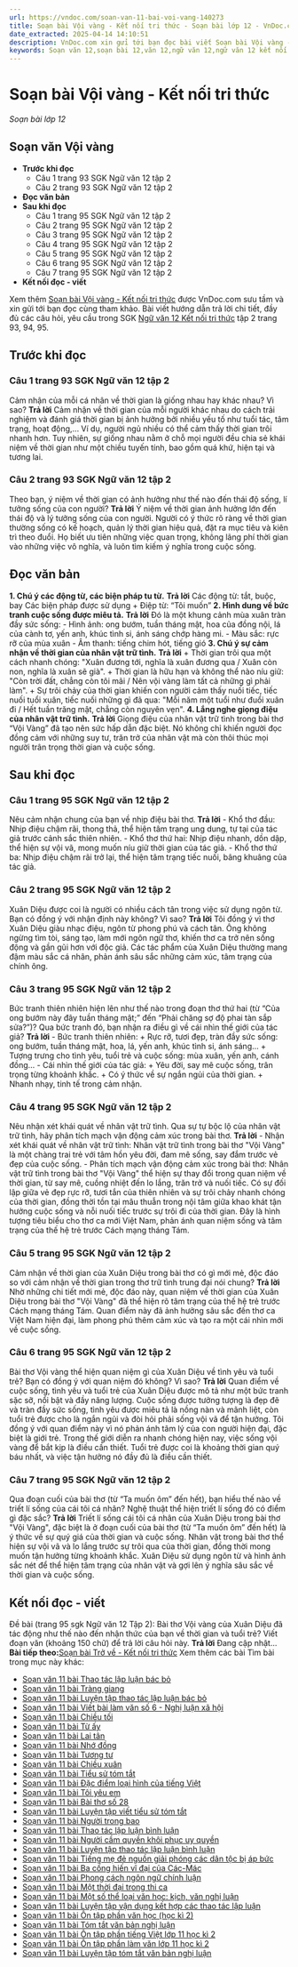 ```yaml
---
url: https://vndoc.com/soan-van-11-bai-voi-vang-140273
title: Soạn bài Vội vàng - Kết nối tri thức - Soạn bài lớp 12 - VnDoc.com
date_extracted: 2025-04-14 14:10:51
description: VnDoc.com xin gửi tới bạn đọc bài viết Soạn bài Vội vàng - Kết nối tri thức. Mời các bạn cùng tham khảo chi tiết.
keywords: Soạn văn 12,soạn bài 12,văn 12,ngữ văn 12,ngữ văn 12 kết nối tri thức,soạn ngữ văn 12,giải ngữ văn 12,soạn văn 12 kết nối tri thức,soạn văn 12 kết nối tri thức ngắn nhất,văn 12 kết nối tri thức,soạn văn 12 tập 2 trang 93 Kết nối tri thức,Soạn bài Vội vàng Kết nối tri thức,Soạn bài Vội vàng,Soạn bài Vội vàng ngắn nhất,Soạn văn Vội vàng,Vội vàng,soạn văn 12 tập 2 trang 93,soạn văn 12 tập 2 trang 94,soạn văn 12 tập 2 trang 95
---
```


# Soạn bài Vội vàng - Kết nối tri thức
 _Soạn bài lớp 12_
## Soạn văn Vội vàng
  * **Trước khi đọc**
    * Câu 1 trang 93 SGK Ngữ văn 12 tập 2
    * Câu 2 trang 93 SGK Ngữ văn 12 tập 2
  * **Đọc văn bản**
  * **Sau khi đọc**
    * Câu 1 trang 95 SGK Ngữ văn 12 tập 2
    * Câu 2 trang 95 SGK Ngữ văn 12 tập 2
    * Câu 3 trang 95 SGK Ngữ văn 12 tập 2
    * Câu 4 trang 95 SGK Ngữ văn 12 tập 2
    * Câu 5 trang 95 SGK Ngữ văn 12 tập 2
    * Câu 6 trang 95 SGK Ngữ văn 12 tập 2
    * Câu 7 trang 95 SGK Ngữ văn 12 tập 2
  * **Kết nối đọc - viết**

Xem thêm
[Soạn bài Vội vàng - Kết nối tri thức](<https://vndoc.com/soan-van-11-bai-voi-vang-140273>) được VnDoc.com sưu tầm và xin gửi tới bạn đọc cùng tham khảo. Bài viết hướng dẫn trả lời chi tiết, đầy đủ các câu hỏi, yêu cầu trong SGK [Ngữ văn 12 Kết nối tri thức](<https://vndoc.com/soan-van-12-ket-noi-tri-thuc>) tập 2 trang 93, 94, 95.
## Trước khi đọc
### Câu 1 trang 93 SGK Ngữ văn 12 tập 2
Cảm nhận của mỗi cá nhân về thời gian là giống nhau hay khác nhau? Vì sao?
**Trả lời**
Cảm nhận về thời gian của mỗi người khác nhau do cách trải nghiệm và đánh giá thời gian bị ảnh hưởng bởi nhiều yếu tố như tuổi tác, tâm trạng, hoạt động,... Ví dụ, người ngủ nhiều có thể cảm thấy thời gian trôi nhanh hơn.
Tuy nhiên, sự giống nhau nằm ở chỗ mọi người đều chia sẻ khái niệm về thời gian như một chiều tuyến tính, bao gồm quá khứ, hiện tại và tương lai.
### Câu 2 trang 93 SGK Ngữ văn 12 tập 2
Theo bạn, ý niệm về thời gian có ảnh hưởng như thế nào đến thái độ sống, lí tưởng sống của con người?
**Trả lời**
Ý niệm về thời gian ảnh hưởng lớn đến thái độ và lý tưởng sống của con người. Người có ý thức rõ ràng về thời gian thường sống có kế hoạch, quản lý thời gian hiệu quả, đặt ra mục tiêu và kiên trì theo đuổi. Họ biết ưu tiên những việc quan trọng, không lãng phí thời gian vào những việc vô nghĩa, và luôn tìm kiếm ý nghĩa trong cuộc sống.
## Đọc văn bản
**1\. Chú ý các động từ, các biện pháp tu từ.**
**Trả lời**
Các động từ: tắt, buộc, bay
Các biện pháp được sử dụng
\+ Điệp từ: “Tôi muốn”
**2\. Hình dung về bức tranh cuộc sống được miêu tả.**
**Trả lời**
Đó là một khung cảnh mùa xuân tràn đầy sức sống:
\- Hình ảnh: ong bướm, tuần tháng mật, hoa của đồng nội, lá của cành tơ, yến anh, khúc tình si, ánh sáng chớp hàng mi.
\- Màu sắc: rực rỡ của mùa xuân
\- Âm thanh: tiếng chim hót, tiếng gió
**3\. Chú ý sự cảm nhận về thời gian của nhân vật trữ tình.**
**Trả lời**
\+ Thời gian trôi qua một cách nhanh chóng: "Xuân đương tới, nghĩa là xuân đương qua / Xuân còn non, nghĩa là xuân sẽ già".
\+ Thời gian là hữu hạn và không thể nào níu giữ: "Còn trời đất, chẳng còn tôi mãi / Nên vội vàng làm tất cả những gì phải làm".
\+ Sự trôi chảy của thời gian khiến con người cảm thấy nuối tiếc, tiếc nuối tuổi xuân, tiếc nuối những gì đã qua: "Mỗi năm một tuổi như đuổi xuân đi / Hết tuần trăng mật, chẳng còn nguyên vẹn".
**4\. Lắng nghe giọng điệu của nhân vật trữ tình.**
**Trả lời**
Giọng điệu của nhân vật trữ tình trong bài thơ “Vội Vàng” đã tạo nên sức hấp dẫn đặc biệt. Nó không chỉ khiến người đọc đồng cảm với những suy tư, trăn trở của nhân vật mà còn thôi thúc mọi người trân trọng thời gian và cuộc sống.
## Sau khi đọc
### Câu 1 trang 95 SGK Ngữ văn 12 tập 2
Nêu cảm nhận chung của bạn về nhịp điệu bài thơ.
**Trả lời**
\- Khổ thơ đầu: Nhịp điệu chậm rãi, thong thả, thể hiện tâm trạng ung dung, tự tại của tác giả trước cảnh sắc thiên nhiên.
\- Khổ thơ thứ hai: Nhịp điệu nhanh, dồn dập, thể hiện sự vội vã, mong muốn níu giữ thời gian của tác giả.
\- Khổ thơ thứ ba: Nhịp điệu chậm rãi trở lại, thể hiện tâm trạng tiếc nuối, bâng khuâng của tác giả.
### Câu 2 trang 95 SGK Ngữ văn 12 tập 2
Xuân Diệu được coi là người có nhiều cách tân trong việc sử dụng ngôn từ. Bạn có đồng ý với nhận định này không? Vì sao?
**Trả lời**
Tôi đồng ý vì thơ Xuân Diệu giàu nhạc điệu, ngôn từ phong phú và cách tân. Ông không ngừng tìm tòi, sáng tạo, làm mới ngôn ngữ thơ, khiến thơ ca trở nên sống động và gần gũi hơn với độc giả. Các tác phẩm của Xuân Diệu thường mang đậm màu sắc cá nhân, phản ánh sâu sắc những cảm xúc, tâm trạng của chính ông.
### Câu 3 trang 95 SGK Ngữ văn 12 tập 2
Bức tranh thiên nhiên hiện lên như thế nào trong đoạn thơ thứ hai \(từ “Của ong bướm này đây tuần tháng mật;” đến “Phải chăng sợ độ phai tàn sắp sửa?”\)? Qua bức tranh đó, bạn nhận ra điều gì về cái nhìn thế giới của tác giả?
**Trả lời**
\- Bức tranh thiên nhiên:
\+ Rực rỡ, tươi đẹp, tràn đầy sức sống: ong bướm, tuần tháng mật, hoa, lá, yến anh, khúc tình si, ánh sáng…
\+ Tượng trưng cho tình yêu, tuổi trẻ và cuộc sống: mùa xuân, yến anh, cánh đồng…
\- Cái nhìn thế giới của tác giả:
\+ Yêu đời, say mê cuộc sống, trân trọng từng khoảnh khắc.
\+ Có ý thức về sự ngắn ngủi của thời gian.
\+ Nhanh nhạy, tinh tế trong cảm nhận.
### Câu 4 trang 95 SGK Ngữ văn 12 tập 2
Nêu nhận xét khái quát về nhân vật trữ tình. Qua sự tự bộc lộ của nhân vật trữ tình, hãy phân tích mạch vận động cảm xúc trong bài thơ.
**Trả lời**
\- Nhận xét khái quát về nhân vật trữ tình: Nhân vật trữ tình trong bài thơ "Vội Vàng" là một chàng trai trẻ với tâm hồn yêu đời, đam mê sống, say đắm trước vẻ đẹp của cuộc sống.
\- Phân tích mạch vận động cảm xúc trong bài thơ: Nhân vật trữ tình trong bài thơ "Vội Vàng" thể hiện sự thay đổi trong quan niệm về thời gian, từ say mê, cuồng nhiệt đến lo lắng, trăn trở và nuối tiếc. Có sự đối lập giữa vẻ đẹp rực rỡ, tươi tắn của thiên nhiên và sự trôi chảy nhanh chóng của thời gian, đồng thời tồn tại mâu thuẫn trong nội tâm giữa khao khát tận hưởng cuộc sống và nỗi nuối tiếc trước sự trôi đi của thời gian. Đây là hình tượng tiêu biểu cho thơ ca mới Việt Nam, phản ánh quan niệm sống và tâm trạng của thế hệ trẻ trước Cách mạng tháng Tám.
### Câu 5 trang 95 SGK Ngữ văn 12 tập 2
Cảm nhận về thời gian của Xuân Diệu trong bài thơ có gì mới mẻ, độc đáo so với cảm nhận về thời gian trong thơ trữ tình trung đại nói chung?
**Trả lời**
Nhờ những chi tiết mới mẻ, độc đáo này, quan niệm về thời gian của Xuân Diệu trong bài thơ "Vội Vàng" đã thể hiện rõ tâm trạng của thế hệ trẻ trước Cách mạng tháng Tám. Quan điểm này đã ảnh hưởng sâu sắc đến thơ ca Việt Nam hiện đại, làm phong phú thêm cảm xúc và tạo ra một cái nhìn mới về cuộc sống.
### Câu 6 trang 95 SGK Ngữ văn 12 tập 2
Bài thơ Vội vàng thể hiện quan niệm gì của Xuân Diệu về tình yêu và tuổi trẻ? Bạn có đồng ý với quan niệm đó không? Vì sao?
**Trả lời**
Quan điểm về cuộc sống, tình yêu và tuổi trẻ của Xuân Diệu được mô tả như một bức tranh sặc sỡ, nổi bật và đầy năng lượng. Cuộc sống được tưởng tượng là đẹp đẽ và tràn đầy sức sống, tình yêu được miêu tả là nồng nàn và mãnh liệt, còn tuổi trẻ được cho là ngắn ngủi và đòi hỏi phải sống vội vã để tận hưởng.
Tôi đồng ý với quan điểm này vì nó phản ánh tâm lý của con người hiện đại, đặc biệt là giới trẻ. Trong thế giới diễn ra nhanh chóng hiện nay, việc sống vội vàng để bắt kịp là điều cần thiết. Tuổi trẻ được coi là khoảng thời gian quý báu nhất, và việc tận hưởng nó đầy đủ là điều cần thiết.
### Câu 7 trang 95 SGK Ngữ văn 12 tập 2
Qua đoạn cuối của bài thơ \(từ “Ta muốn ôm” đến hết\), bạn hiểu thế nào về triết lí sống của cái tôi cá nhân? Nghệ thuật thể hiện triết lí sống đó có điểm gì đặc sắc?
**Trả lời**
Triết lí sống cái tôi cá nhân của Xuân Diệu trong bài thơ "Vội Vàng", đặc biệt là ở đoạn cuối của bài thơ \(từ “Ta muốn ôm” đến hết\) là ý thức về sự quý giá của thời gian và cuộc sống. Nhân vật trong bài thơ thể hiện sự vội vã và lo lắng trước sự trôi qua của thời gian, đồng thời mong muốn tận hưởng từng khoảnh khắc. Xuân Diệu sử dụng ngôn từ và hình ảnh sắc nét để thể hiện tâm trạng của nhân vật và gợi lên ý nghĩa sâu sắc về thời gian và cuộc sống.
## Kết nối đọc - viết
Đề bài \(trang 95 sgk Ngữ văn 12 Tập 2\): Bài thơ Vội vàng của Xuân Diệu đã tác động như thế nào đến nhận thức của bạn về thời gian và tuổi trẻ? Viết đoạn văn \(khoảng 150 chữ\) để trả lời câu hỏi này.
**Trả lời**
Đang cập nhật...
**Bài tiếp theo:**[Soạn bài Trở về - Kết nối tri thức](<https://vndoc.com/soan-bai-tro-ve-ket-noi-tri-thuc-330589>)
Xem thêm các bài Tìm bài trong mục này khác:
  * [Soạn văn 11 bài Thao tác lập luận bác bỏ](</soan-van-11-bai-thao-tac-lap-luan-bac-bo-140275>)
  * [Soạn văn 11 bài Tràng giang](</soan-van-11-bai-trang-giang-140282>)
  * [Soạn văn 11 bài Luyện tập thao tác lập luận bác bỏ](</soan-van-11-bai-luyen-tap-thao-tac-lap-luan-bac-bo-140286>)
  * [Soạn văn 11 bài Viết bài làm văn số 6 - Nghị luận xã hội](</soan-van-11-bai-viet-bai-lam-van-so-6-nghi-luan-xa-hoi-140290>)
  * [Soạn văn 11 bài Chiều tối](</soan-van-11-bai-chieu-toi-140296>)
  * [Soạn văn 11 bài Từ ấy](</soan-van-11-bai-tu-ay-140299>)
  * [Soạn văn 11 bài Lai tân](</soan-van-11-bai-lai-tan-140365>)
  * [Soạn văn 11 bài Nhớ đồng](</soan-van-11-bai-nho-dong-140367>)
  * [Soạn văn 11 bài Tương tư](</soan-van-11-bai-tuong-tu-140373>)
  * [Soạn văn 11 bài Chiều xuân](</soan-van-11-bai-chieu-xuan-140375>)
  * [Soạn văn 11 bài Tiểu sử tóm tắt](</soan-van-11-bai-tieu-su-tom-tat-140378>)
  * [Soạn văn 11 bài Đặc điểm loại hình của tiếng Việt](</soan-van-11-bai-dac-diem-loai-hinh-cua-tieng-viet-140380>)
  * [Soạn văn 11 bài Tôi yêu em](</soan-van-11-bai-toi-yeu-em-140382>)
  * [Soạn văn 11 bài Bài thơ số 28](</soan-van-11-bai-bai-tho-so-28-140386>)
  * [Soạn văn 11 bài Luyện tập viết tiểu sử tóm tắt](</soan-van-11-bai-luyen-tap-viet-tieu-su-tom-tat-140391>)
  * [Soạn văn 11 bài Người trong bao](</soan-van-11-bai-nguoi-trong-bao-140395>)
  * [Soạn văn 11 bài Thao tác lập luận bình luận](</soan-van-11-bai-thao-tac-lap-luan-binh-luan-140398>)
  * [Soạn văn 11 bài Người cầm quyền khôi phục uy quyền](</soan-van-11-bai-nguoi-cam-quyen-khoi-phuc-uy-quyen-140402>)
  * [Soạn văn 11 bài Luyện tập thao tác lập luận bình luận](</soan-van-11-bai-luyen-tap-thao-tac-lap-luan-binh-luan-140430>)
  * [Soạn văn 11 bài Tiếng mẹ đẻ nguồn giải phóng các dân tộc bị áp bức](</soan-van-11-bai-tieng-me-de-nguon-giai-phong-cac-dan-toc-bi-ap-buc-140435>)
  * [Soạn văn 11 bài Ba cống hiến vĩ đại của Các-Mác](</soan-van-11-bai-ba-cong-hien-vi-dai-cua-cac-mac-140438>)
  * [Soạn văn 11 bài Phong cách ngôn ngữ chính luận](</soan-van-11-bai-phong-cach-ngon-ngu-chinh-luan-140443>)
  * [Soạn văn 11 bài Một thời đại trong thi ca](</soan-van-11-bai-mot-thoi-dai-trong-thi-ca-140449>)
  * [Soạn văn 11 bài Một số thể loại văn học: kịch, văn nghị luận](</soan-van-11-bai-mot-so-the-loai-van-hoc-kich-van-nghi-luan-140455>)
  * [Soạn văn 11 bài Luyện tập vận dụng kết hợp các thao tác lập luận](</soan-van-11-bai-luyen-tap-van-dung-ket-hop-cac-thao-tac-lap-luan-140460>)
  * [Soạn văn 11 bài Ôn tập phần văn học \(học kì 2\)](</soan-van-11-bai-on-tap-phan-van-hoc-hoc-ki-2-140464>)
  * [Soạn văn 11 bài Tóm tắt văn bản nghị luận](</soan-van-11-bai-tom-tat-van-ban-nghi-luan-140469>)
  * [Soạn văn 11 bài Ôn tập phần tiếng Việt lớp 11 học kì 2](</soan-van-11-bai-on-tap-phan-tieng-viet-lop-11-hoc-ki-2-140497>)
  * [Soạn văn 11 bài Ôn tập phần làm văn lớp 11 học kì 2](</soan-van-11-bai-on-tap-phan-lam-van-lop-11-hoc-ki-2-140504>)
  * [Soạn văn 11 bài Luyện tập tóm tắt văn bản nghị luận](</soan-van-11-bai-luyen-tap-tom-tat-van-ban-nghi-luan-140499>)

